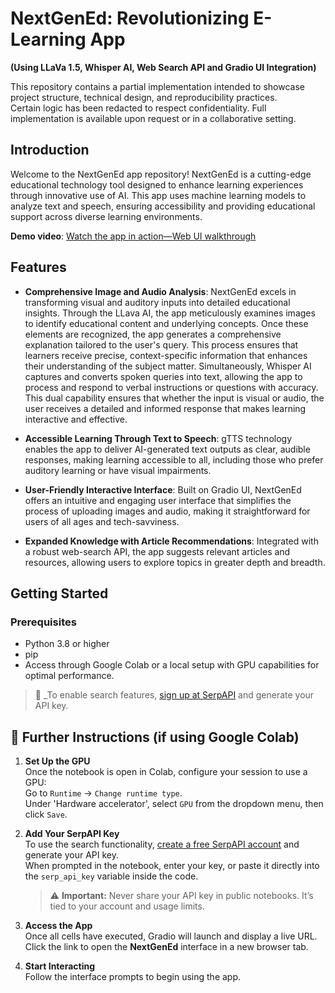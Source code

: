 # NextGenEd: Revolutionizing E-Learning App
  **(Using LLaVa 1.5, Whisper AI, Web Search API and Gradio UI Integration)**

This repository contains a partial implementation intended to showcase project structure, technical design, and reproducibility practices.  
Certain logic has been redacted to respect confidentiality. Full implementation is available upon request or in a collaborative setting.

## Introduction
Welcome to the NextGenEd app repository! NextGenEd is a cutting-edge educational technology tool designed to enhance learning experiences through innovative use of AI. This app uses machine learning models to analyze text and speech, ensuring accessibility and providing educational support across diverse learning environments.

 **Demo video**: [Watch the app in action—Web UI walkthrough](https://drive.google.com/file/d/1vjRAAAdYDtjDjpXDLwgV_hiZTxjP_TJl/view?usp=drive_link)

## Features
- **Comprehensive Image and Audio Analysis**: NextGenEd excels in transforming visual and auditory inputs into detailed educational insights. Through the LLava AI, the app meticulously examines images to identify educational content and underlying concepts. Once these elements are recognized, the app generates a comprehensive explanation tailored to the user's query. This process ensures that learners receive precise, context-specific information that enhances their understanding of the subject matter.
Simultaneously, Whisper AI captures and converts spoken queries into text, allowing the app to process and respond to verbal instructions or questions with accuracy. This dual capability ensures that whether the input is visual or audio, the user receives a detailed and informed response that makes learning interactive and effective.

- **Accessible Learning Through Text to Speech**: gTTS technology enables the app to deliver AI-generated text outputs as clear, audible responses, making learning accessible to all, including those who prefer auditory learning or have visual impairments.

- **User-Friendly Interactive Interface**: Built on Gradio UI, NextGenEd offers an intuitive and engaging user interface that simplifies the process of uploading images and audio, making it straightforward for users of all ages and tech-savviness.

- **Expanded Knowledge with Article Recommendations**: Integrated with a robust web-search API, the app suggests relevant articles and resources, allowing users to explore topics in greater depth and breadth.


## Getting Started

### Prerequisites
- Python 3.8 or higher
- pip
- Access through Google Colab or a local setup with GPU capabilities for optimal performance.

> 🔐 _To enable search features, [sign up at SerpAPI](https://serpapi.com/) and generate your API key.  

## 📍 Further Instructions (if using Google Colab)

1. **Set Up the GPU**  
   Once the notebook is open in Colab, configure your session to use a GPU:  
   Go to `Runtime` → `Change runtime type`.  
   Under 'Hardware accelerator', select `GPU` from the dropdown menu, then click `Save`.

2. **Add Your SerpAPI Key**  
   To use the search functionality, [create a free SerpAPI account](https://serpapi.com/) and generate your API key.  
   When prompted in the notebook, enter your key, or paste it directly into the `serp_api_key` variable inside the code.  
   > ⚠️ **Important:** Never share your API key in public notebooks. It’s tied to your account and usage limits.

3. **Access the App**  
   Once all cells have executed, Gradio will launch and display a live URL.  
   Click the link to open the **NextGenEd** interface in a new browser tab.

5. **Start Interacting**  
   Follow the interface prompts to begin using the app.

